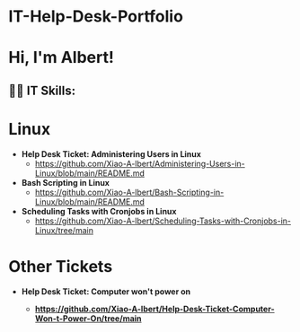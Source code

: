 # IT-Help-Desk-Portfolio
<h1>Hi, I'm Albert!

<h2>👨‍💻 IT Skills:</h2>

# Linux
  - <b>Help Desk Ticket: Administering Users in Linux</b>
    - https://github.com/Xiao-A-lbert/Administering-Users-in-Linux/blob/main/README.md 
  - <b>Bash Scripting in Linux</b>
    - https://github.com/Xiao-A-lbert/Bash-Scripting-in-Linux/blob/main/README.md
  - <b>Scheduling Tasks with Cronjobs in Linux</b>
    - https://github.com/Xiao-A-lbert/Scheduling-Tasks-with-Cronjobs-in-Linux/tree/main

# Other Tickets
  - <b>Help Desk Ticket: Computer won't power on<b>
    - https://github.com/Xiao-A-lbert/Help-Desk-Ticket-Computer-Won-t-Power-On/tree/main
